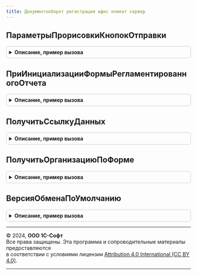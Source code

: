 ```yaml
---
title: Документооборот регистрация вфнс клиент сервер
---
```



## ПараметрыПрорисовкиКнопокОтправки
<details style="margin: 1em 0; padding: 0.5em; border: 1px solid #ccc; border-radius: 6px;">

<summary style="font-weight: bold; cursor: pointer;">Описание, пример вызова</summary>

```bsl

// Описывает правила прорисовки интерфейсных элементов
//
// Параметры:
//	ОрганизацияСсылка - СправочникСсылка.Организации
//
// Возвращаемое значение:
//	Структура
//
Функция ПараметрыПрорисовкиКнопокОтправки(ОрганизацияСсылка) Экспорт
```

Пример вызова
```bsl
Результат = ДокументооборотРегистрацияВФНСКлиентСервер.ПараметрыПрорисовкиКнопокОтправки(ОрганизацияСсылка) 
```
</details>

## ПриИнициализацииФормыРегламентированногоОтчета
<details style="margin: 1em 0; padding: 0.5em; border: 1px solid #ccc; border-radius: 6px;">

<summary style="font-weight: bold; cursor: pointer;">Описание, пример вызова</summary>

```bsl

// Вызывается при открытии формы отчетности
//
// Параметры:
//	Форма - ФормаКлиентскогоПриложения
//	ПараметрыПрорисовкиПанели - Структура - возвращает параметры
//
Процедура ПриИнициализацииФормыРегламентированногоОтчета(Форма, ПараметрыПрорисовкиПанели = Неопределено) Экспорт
```

Пример вызова
```bsl
ДокументооборотРегистрацияВФНСКлиентСервер.ПриИнициализацииФормыРегламентированногоОтчета(Форма, ПараметрыПрорисовкиПанели);
```
</details>

## ПолучитьСсылкуДанных
<details style="margin: 1em 0; padding: 0.5em; border: 1px solid #ccc; border-radius: 6px;">

<summary style="font-weight: bold; cursor: pointer;">Описание, пример вызова</summary>

```bsl

// Определяет по источнику данных ссылку на документ, используемый в обмене.
//
// Параметры:
//	ИсточникДанных - ДокументСсылка.УведомлениеОСпецрежимахНалогообложения, ФормаКлиентскогоПриложения
//
// Возвращаемое значение:
//	ДокументСсылка.УведомлениеОСпецрежимахНалогообложения, Неопределено
//
Функция ПолучитьСсылкуДанных(ИсточникДанных) Экспорт
```

Пример вызова
```bsl
Результат = ДокументооборотРегистрацияВФНСКлиентСервер.ПолучитьСсылкуДанных(ИсточникДанных) 
```
</details>

## ПолучитьОрганизациюПоФорме
<details style="margin: 1em 0; padding: 0.5em; border: 1px solid #ccc; border-radius: 6px;">

<summary style="font-weight: bold; cursor: pointer;">Описание, пример вызова</summary>

```bsl

// Определяет организацию по источнику данных
//
// Параметры:
//	Форма - ДокументСсылка.УведомлениеОСпецрежимахНалогообложения, ФормаКлиентскогоПриложения
//
// Возвращаемое значение:
//	СправочникСсылка.Организации, Неопределено
//
Функция ПолучитьОрганизациюПоФорме(Форма) Экспорт
```

Пример вызова
```bsl
Результат = ДокументооборотРегистрацияВФНСКлиентСервер.ПолучитьОрганизациюПоФорме(Форма) 
```
</details>

## ВерсияОбменаПоУмолчанию
<details style="margin: 1em 0; padding: 0.5em; border: 1px solid #ccc; border-radius: 6px;">

<summary style="font-weight: bold; cursor: pointer;">Описание, пример вызова</summary>

```bsl

// Определяет транспорт подключения к сервису приема заявлений
// Если 0 - прямое подключение к сервису ФНС, 1 - через промежуточный жлюз
//
// Возвращаемое значение:
//	Число
//
Функция ВерсияОбменаПоУмолчанию() Экспорт
```

Пример вызова
```bsl
Результат = ДокументооборотРегистрацияВФНСКлиентСервер.ВерсияОбменаПоУмолчанию() 
```
</details>

---

© 2024, **ООО 1С-Софт**  
Все права защищены. Эта программа и сопроводительные материалы предоставляются  
в соответствии с условиями лицензии [Attribution 4.0 International (CC BY 4.0)](https://creativecommons.org/licenses/by/4.0/legalcode).

---

